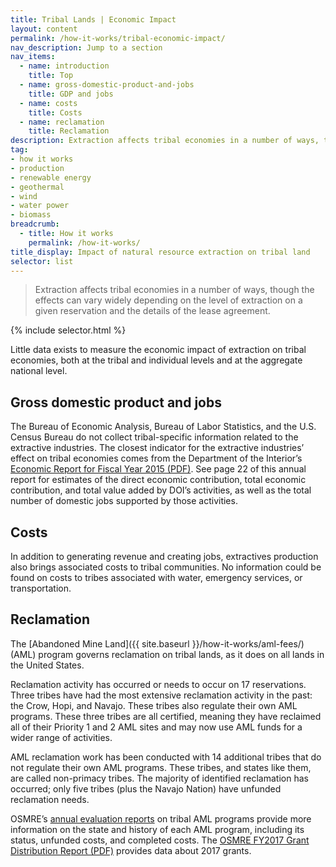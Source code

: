 ```yaml
---
title: Tribal Lands | Economic Impact
layout: content
permalink: /how-it-works/tribal-economic-impact/
nav_description: Jump to a section
nav_items:
  - name: introduction
    title: Top
  - name: gross-domestic-product-and-jobs
    title: GDP and jobs
  - name: costs
    title: Costs
  - name: reclamation
    title: Reclamation
description: Extraction affects tribal economies in a number of ways, though the effects can vary widely depending on the level of extraction on a given reservation and the details of the lease agreement. 
tag:
- how it works
- production
- renewable energy
- geothermal
- wind
- water power
- biomass
breadcrumb:
  - title: How it works
    permalink: /how-it-works/
title_display: Impact of natural resource extraction on tribal land
selector: list
---
```


> Extraction affects tribal economies in a number of ways, though the effects can vary widely depending on the level of extraction on a given reservation and the details of the lease agreement. 

{% include selector.html %}

Little data exists to measure the economic impact of extraction on tribal economies, both at the tribal and individual levels and at the aggregate national level. 

## Gross domestic product and jobs

The Bureau of Economic Analysis, Bureau of Labor Statistics, and the U.S. Census Bureau do not collect tribal-specific information related to the extractive industries. The closest indicator for the extractive industries’ effect on tribal economies comes from the Department of the Interior’s [Economic Report for Fiscal Year 2015 (PDF)](https://www.doi.gov/sites/doi.gov/files/uploads/fy2015_doi_econ_report_2016-06-17.pdf). See page 22 of this annual report for estimates of the direct economic contribution, total economic contribution, and total value added by DOI’s activities, as well as the total number of domestic jobs supported by those activities.

## Costs

In addition to generating revenue and creating jobs, extractives production also brings associated costs to tribal communities. No information could be found on costs to tribes associated with water, emergency services, or transportation.

## Reclamation

The [Abandoned Mine Land]({{ site.baseurl }}/how-it-works/aml-fees/) (AML) program governs reclamation on tribal lands, as it does on all lands in the United States.

Reclamation activity has occurred or needs to occur on 17 reservations. Three tribes have had the most extensive reclamation activity in the past: the Crow, Hopi, and Navajo. These tribes also regulate their own AML programs. These three tribes are all certified, meaning they have reclaimed all of their Priority 1 and 2 AML sites and may now use AML funds for a wider range of activities.

AML reclamation work has been conducted with 14 additional tribes that do not regulate their own AML programs. These tribes, and states like them, are called non-primacy tribes. The majority of identified reclamation has occurred; only five tribes (plus the Navajo Nation) have unfunded reclamation needs. 

OSMRE’s [annual evaluation reports](https://www.odocs.osmre.gov/) on tribal AML programs provide more information on the state and history of each AML program, including its status, unfunded costs, and completed costs. The [OSMRE FY2017 Grant Distribution Report (PDF)](https://www.osmre.gov/resources/grants/docs/FY17GrantDist.pdf) provides data about 2017 grants.

